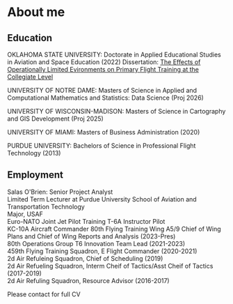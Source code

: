 # About me

## Education
OKLAHOMA STATE UNIVERSITY: Doctorate in Applied Educational Studies in Aviation and Space Education (2022)
                       Dissertation: 
                       <a href="https://commons.erau.edu/cgi/viewcontent.cgi?article=1978&context=jaaer"> The Effects of Operationally Limited Evironments on Primary Flight Training at the Collegiate Level</a><br>

UNIVERSITY OF NOTRE DAME: Masters of Science in Applied and Computational Mathematics and Statistics: Data Science (Proj 2026)<br>                       
                    
UNIVERSITY OF WISCONSIN-MADISON: Masters of Science in Cartography and GIS Development (Proj 2025)<br>

UNIVERSITY OF MIAMI: Masters of Business Administration (2020)<br>

PURDUE UNIVERSITY: Bachelors of Science in Professional Flight Technology (2013)<br>

## Employment
Salas O'Brien: Senior Project Analyst<br>
Limited Term Lecturer at Purdue University School of Aviation and Transportation Technology <br>
Major, USAF<br>
Euro-NATO Joint Jet Pilot Training T-6A Instructor Pilot<br>
KC-10A Aircraft Commander
80th Flying Training Wing A5/9 Chief of Wing Plans and Chief of Wing Reports and Analysis (2023-Pres)<br>
80th Operations Group T6 Innovation Team Lead (2021-2023)<br>
459th Flying Training Squadron, E Flight Commander (2020-2021)<br>
2d Air Refuleing Squadron, Chief of Scheduling (2019)<br>
2d Air Refueling Squadron, Interm Cheif of Tactics/Asst Cheif of Tactics (2017-2019)<br>
2d Air Refuling Squadron, Resource Advisor (2016-2017)<br>

Please contact for full CV<br>


